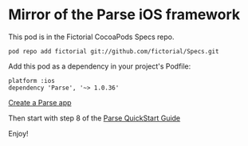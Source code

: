 # Mirror of the Parse iOS framework

This pod is in the Fictorial CocoaPods Specs repo.

    pod repo add fictorial git://github.com/fictorial/Specs.git

Add this pod as a dependency in your project's Podfile:

    platform :ios
    dependency 'Parse', '~> 1.0.36'

[Create a Parse app](https://parse.com/apps/new)

Then start with step 8 of the [Parse QuickStart Guide](https://parse.com/apps/quickstart)

Enjoy!

